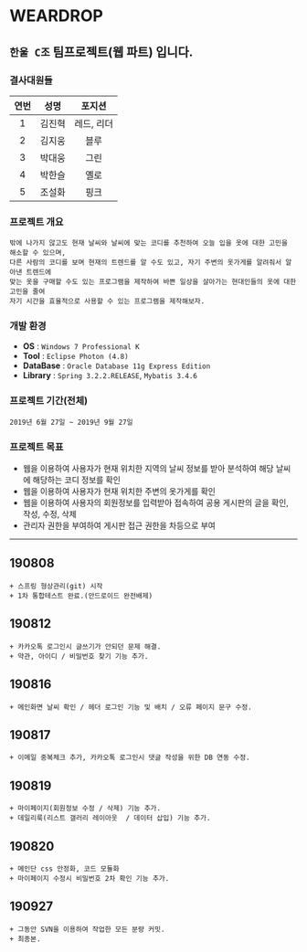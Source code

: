 # WEARDROP

## `한울 C조` 팀프로젝트(웹 파트) 입니다.  


### 결사대원들

| 연번 | 성명 | 포지션 |
|:--------:|:--------:|:--------:|
| 1 |  김진혁 | 레드, 리더 |
| 2 |  김지웅 | 블루 |
| 3 |  박대웅 | 그린 |
| 4 |  박한슬 | 옐로 |
| 5 |  조설화 | 핑크 |

    
### 프로젝트 개요
~~~
밖에 나가지 않고도 현재 날씨와 날씨에 맞는 코디를 추천하여 오늘 입을 옷에 대한 고민을 해소할 수 있으며, 
다른 사람의 코디를 보며 현재의 트렌드를 알 수도 있고, 자기 주변의 옷가게를 알려줘서 알아낸 트렌드에 
맞는 옷을 구매할 수도 있는 프로그램을 제작하여 바쁜 일상을 살아가는 현대인들의 옷에 대한 고민을 줄여 
자기 시간을 효율적으로 사용할 수 있는 프로그램을 제작해보자.
~~~
    
    
### 개발 환경
- <b>OS</b> : `Windows 7 Professional K `  
- <b>Tool</b> : `Eclipse Photon (4.8)`
- <b>DataBase</b> : `Oracle Database 11g Express Edition`  
- <b>Library</b> : `Spring 3.2.2.RELEASE`, `Mybatis 3.4.6`  


### 프로젝트 기간(전체)
~~~
2019년 6월 27일 ~ 2019년 9월 27일
~~~


### 프로젝트 목표
- 웹을 이용하여 사용자가 현재 위치한 지역의 날씨 정보를 받아 
  분석하여 해당 날씨에 해당하는 코디 정보를 확인
- 웹을 이용하여 사용자가 현재 위치한 주변의 옷가게를 확인
- 웹을 이용하여 사용자의 회원정보를 입력받아 접속하여
  공용 게시판의 글을 확인, 작성, 수정, 삭제
- 관리자 권한을 부여하여 게시판 접근 권한을 차등으로 부여

---

## 190808  
```
+ 스프링 형상관리(git) 시작 
+ 1차 통합테스트 완료.(안드로이드 완전배제)
```

## 190812  
```
+ 카카오톡 로그인시 글쓰기가 안되던 문제 해결.
+ 약관, 아이디 / 비밀번호 찾기 기능 추가.
```

## 190816  
```
+ 메인화면 날씨 확인 / 헤더 로그인 기능 및 배치 / 오류 페이지 문구 수정.
```

## 190817  
```
+ 이메일 중복체크 추가, 카카오톡 로그인시 댓글 작성을 위한 DB 연동 수정.
```

## 190819  
```
+ 마이페이지(회원정보 수정 / 삭제) 기능 추가.
+ 데일리룩(리스트 갤러리 레이아웃  / 데이터 삽입) 기능 추가.
```

## 190820  
```
+ 메인단 css 안정화, 코드 모듈화
+ 마이페이지 수정시 비밀번호 2차 확인 기능 추가.
```


## 190927
```
+ 그동안 SVN을 이용하여 작업한 모든 분량 커밋.
+ 최종본.
```

